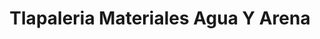 ---
title: "Tlapaleria Materiales Agua Y Arena"
url: /san-nicolas-tlazala/tlapaleria-materiales-agua-y-arena/
shop: comercio
---